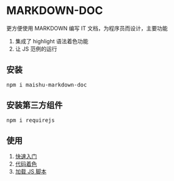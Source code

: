 # MARKDOWN-DOC

更方便使用 MARKDOWN 编写 IT 文档，为程序员而设计，主要功能

1. 集成了 highlight 语法着色功能
1. 让 JS 范例的运行

## 安装

<pre>
npm i maishu-markdown-doc
</pre>

## 安装第三方组件

<pre>
npm i requirejs
</pre>

## 使用

1. [快速入门](#quick-start)
1. [代码着色](#color-code)
1. [加载 JS 脚本](#run-sample)
